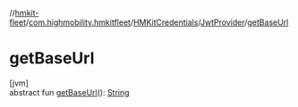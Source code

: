 //[hmkit-fleet](../../../../index.md)/[com.highmobility.hmkitfleet](../../index.md)/[HMKitCredentials](../index.md)/[JwtProvider](index.md)/[getBaseUrl](get-base-url.md)

# getBaseUrl

[jvm]\
abstract fun [getBaseUrl](get-base-url.md)(): [String](https://kotlinlang.org/api/latest/jvm/stdlib/kotlin-stdlib/kotlin/-string/index.html)
